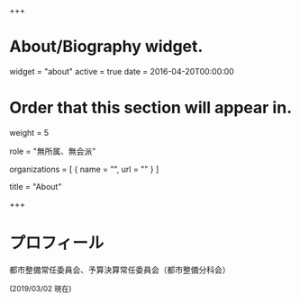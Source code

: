 +++
# About/Biography widget.
widget = "about"
active = true
date = 2016-04-20T00:00:00

# Order that this section will appear in.
weight = 5

role = "無所属、無会派"

organizations = [ { name = "", url = "" } ]

title = "About"

+++

# プロフィール

都市整備常任委員会、予算決算常任委員会（都市整備分科会）

<span style="font-size:small">(2019/03/02 現在)</span>